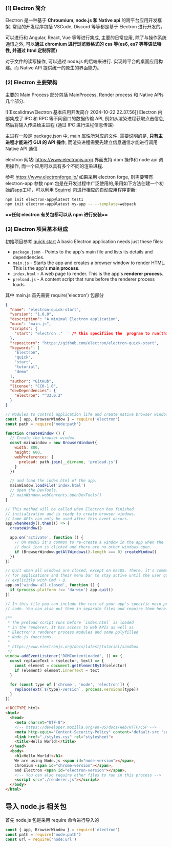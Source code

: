 ### (1) Electron 简介
Electron 是一种基于 **Chroumium, node.js 和 Native api** 的跨平台应用开发框架. 常见的开发程序包括 VSCode, Discord 等等都是基于 Electron 进行开发的。

可以进行和 Angular, React, Vue 等等进行集成,
主要的日常应用, 除了与操作系统通讯之外, 可以**通过 chromium 进行浏览器格式的 css 等(es6, es7 等等语法特性, 并通过 html 定制界面)**

对于文件的读写操作, 可以通过 node.js 的后端来进行. 实现跨平台的桌面应用构建。而  Native API 提供统一的原生的界面能力。

### (2) Electron 主要架构
主要的 Main Process 部分包括 MainProcess, Render process 和 Native APIs 几个部分.

![[Excalidraw/Electron 基本应用开发简介 2024-10-22 22.37.56]]
Electron 内部集成了 IPC 和 RPC 等不同窗口的数据传输 API, 例如从渲染进程获取点击信息, 然后将输入传递给主进程 (通过 IPC 进行进程信息传递)

主进程一般是 package.json 中, main 属性所对应的文件.
需要说明的是, **只有主进程才能进行 GUI 的 API 操作**, 而渲染进程需要先建立信息通信才能进行调用 Native  API 通信

electron 网站: https://www.electronjs.org/ 
界面支持 dom 操作和 node api 调用操作, 而一个应用可以具有多个不同的渲染进程. 

参考 https://www.electronforge.io/ 如果采用 electron forge, 则需要带有 electron-app 参数
npm 包是在开发过程中广泛使用的,采用如下方法创建一个初始的app工程，可以利用 [Squirrel](https://github.com/Squirrel) 包进行相应的自动应用程序更新:
```sh
npm init electron-app@latest test1
npm init electron-app@latest my-app -- --template=webpack
```

**==任何  electron 有关包都可以从 npm 进行安装==**

### (3) Electron 项目基本组成
初始项目参考 [quick start](https://github.com/electron/electron-quick-start) 
A basic Electron application needs just these files:
- `package.json` - Points to the app's main file and lists its details and dependencies.
- `main.js` - Starts the app and creates a browser window to render HTML. This is the app's **main process**.
- `index.html` - A web page to render. This is the app's **renderer process**.
- `preload.js` - A content script that runs before the renderer process loads.

其中 main.js 首先需要 require('electron') 包部分


```json title:package.json
{
  "name": "electron-quick-start",
  "version": "1.0.0",
  "description": "A minimal Electron application",
  "main": "main.js",
  "scripts": {
    "start": "electron ."    /* this specifiies the  program to run(this project)*/
  },
  "repository": "https://github.com/electron/electron-quick-start",
  "keywords": [
    "Electron",
    "quick",
    "start",
    "tutorial",
    "demo"
  ],
  "author": "GitHub",
  "license": "CC0-1.0",
  "devDependencies": {
    "electron": "^33.0.2"
  }
}
```


```js title:main.js
// Modules to control application life and create native browser window
const { app, BrowserWindow } = require('electron')
const path = require('node:path')

function createWindow () {
  // Create the browser window.
  const mainWindow = new BrowserWindow({
    width: 800,
    height: 600,
    webPreferences: {
      preload: path.join(__dirname, 'preload.js')
    }
  })

  // and load the index.html of the app.
  mainWindow.loadFile('index.html')
  // Open the DevTools.
  // mainWindow.webContents.openDevTools()
}

// This method will be called when Electron has finished
// initialization and is ready to create browser windows.
// Some APIs can only be used after this event occurs.
app.whenReady().then(() => {
  createWindow()

  app.on('activate', function () {
    // On macOS it's common to re-create a window in the app when the
    // dock icon is clicked and there are no other windows open.
    if (BrowserWindow.getAllWindows().length === 0) createWindow()
  })
})

// Quit when all windows are closed, except on macOS. There, it's common
// for applications and their menu bar to stay active until the user quits
// explicitly with Cmd + Q.
app.on('window-all-closed', function () {
  if (process.platform !== 'darwin') app.quit()
})

// In this file you can include the rest of your app's specific main process
// code. You can also put them in separate files and require them here.
```

```js title:preload.js
/**
 * The preload script runs before `index.html` is loaded
 * in the renderer. It has access to web APIs as well as
 * Electron's renderer process modules and some polyfilled
 * Node.js functions.
 *
 * https://www.electronjs.org/docs/latest/tutorial/sandbox
 */
window.addEventListener('DOMContentLoaded', () => {
  const replaceText = (selector, text) => {
    const element = document.getElementById(selector)
    if (element) element.innerText = text
  }

  for (const type of ['chrome', 'node', 'electron']) {
    replaceText(`${type}-version`, process.versions[type])
  }
})
```

```html title:index.html
<!DOCTYPE html>
<html>
  <head>
    <meta charset="UTF-8">
    <!-- https://developer.mozilla.org/en-US/docs/Web/HTTP/CSP -->
    <meta http-equiv="Content-Security-Policy" content="default-src 'self'; script-src 'self'; style-src 'self' 'unsafe-inline'">
    <link href="./styles.css" rel="stylesheet">
    <title>Hello World!</title>
  </head>
  <body>
    <h1>Hello World!</h1>
    We are using Node.js <span id="node-version"></span>,
    Chromium <span id="chrome-version"></span>,
    and Electron <span id="electron-version"></span>.
    <!-- You can also require other files to run in this process -->
    <script src="./renderer.js"></script>
  </body>
</html>
```


## 导入 node.js 相关包
首先 node.js 包是采用 require 命令进行导入的
```js
const { app, BrowserWindow } = require('electron')
const path = require('node:path')
const url = require('node:url')
```
